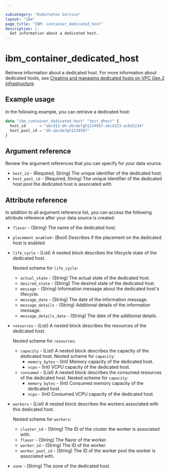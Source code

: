 ```yaml
---

subcategory: "Kubernetes Service"
layout: "ibm"
page_title: "IBM: container_dedicated_host"
description: |-
  Get information about a dedicated host.
---
```


# ibm_container_dedicated_host

Retrieve information about a dedicated host. For more information about dedicated hosts, see [Creating and managing dedicated hosts on VPC Gen 2 infrastructure](https://cloud.ibm.com/docs/containers?topic=containers-dedicated-hosts).


## Example usage
In the following example, you can retrieve a dedicated host:

```terraform
data "ibm_container_dedicated_host" "test_dhost" {
  host_id      = "abcd12-dh-abcdefgh1234567-abcd123-acbd1234"
  host_pool_id = "dh-abcdefgh1234567"
}
```

## Argument reference
Review the argument references that you can specify for your data source. 
- `host_id` - (Required, String) The unique identifier of the dedicated host.
- `host_pool_id` - (Required, String) The unique identifier of the dedicated host pool the dedicated host is associated with.
 
## Attribute reference
In addition to all argument reference list, you can access the following attribute reference after your data source is created.
- `flavor` - (String) The name of the dedicated host.
- `placement_enabled`- (Bool) Describes if the placement on the dedicated host is enabled
- `life_cycle` - (List) A nested block describes the lifecycle state of the dedicated host.

  Nested scheme for `life_cycle`:
  - `actual_state` - (String) The actual state of the dedicated host.
  - `desired_state` - (String) The desired state of the dedicated host.
  - `message` - (String) Information message about the dedicated host's lifecycle.
  - `message_date` - (String) The date of the information message.
  - `message_details` - (String) Additional details of the information message.
  - `message_details_date` - (String) The date of the additional details.
- `resources` - (List) A nested block describes the resources of the dedicated host.

  Nested scheme for `resources`:
  - `capacity` - (List) A nested block describes the capacity of the dedicated host.
    Nested scheme for `capacity`:
    - `memory_bytes` - (Int) Memory capacity of the dedicated host.
    - `vcpu` - (Int) VCPU capacity of the dedicated host.
  - `consumed` - (List) A nested block describes the consumed resources of the dedicated host.
    Nested scheme for `capacity`:
    - `memory_bytes` - (Int) Consumed memory capacity of the dedicated host.
    - `vcpu` - (Int) Consumed VCPU capacity of the dedicated host.
- `workers` - (List) A nested block describes the workers associated with this dedicated host.

  Nested scheme for `workers`:
  - `cluster_id` - (String) The ID of the cluster the worker is associated with.
  - `flavor` - (String) The flavor of the worker.
  - `worker_id` - (String) The ID of the worker.
  - `worker_pool_id` -  (String) The ID of the worker pool the worker is associated with.
- `zone` - (String) The zone of the dedicated host.
